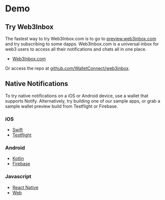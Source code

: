 # Demo

## Try Web3Inbox

The fastest way to try Web3Inbox.com is to go to [preview.web3inbox.com](https://preview.web3inbox.com/) and try subscribing to some dapps. Web3Inbox.com is a universal inbox for web3 users to access all their notifications and chats all in one place.

- [Web3Inbox.com](https://preview.web3inbox.com/)

Or access the repo at [github.com/WalletConnect/web3inbox](https://github.com/WalletConnect/web3inbox/).

## Native Notifications

To try native notifications on a iOS or Android device, use a wallet that supports Notify. Alternatively, try building one of our sample apps, or grab a sample wallet preview build from Testflight or Firebase.

### iOS

- [Swift](https://docs.walletconnect.com/2.0/api/notify/usage?platform=ios)
- [Testflight](https://testflight.apple.com/join/09bTAryp)

### Android

- [Kotlin](https://docs.walletconnect.com/2.0/api/notify/usage?platform=android)
- [Firebase](https://appdistribution.firebase.dev/i/d2c86e879abd5a86)

### Javascript

- [React Native](https://docs.walletconnect.com/2.0/api/notify/usage?platform=react-native)
- [Web](https://docs.walletconnect.com/2.0/api/notify/usage?platform=web)